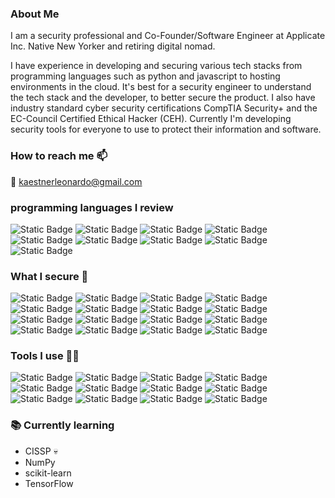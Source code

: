 ### About Me
I am a security professional and Co-Founder/Software Engineer at Applicate Inc. Native New Yorker and retiring digital nomad.

I have experience in developing and securing various tech stacks from programming languages such as python and javascript to hosting environments in the cloud. It's best for a security engineer to understand the tech stack and the developer, to better secure the product. I also have industry standard cyber security certifications CompTIA Security+ and the EC-Council Certified Ethical Hacker (CEH). Currently I'm developing security tools for everyone to use to protect their information and software.

### How to reach me 📫
📨 [kaestnerleonardo@gmail.com](mailto:kaestnerleonardo@gmail.com)

### programming languages I review
![Static Badge](https://img.shields.io/badge/dart-05599c?style=for-the-badge&logo=dart)
![Static Badge](https://img.shields.io/badge/python-3776AB?style=for-the-badge&logo=python&logoColor=yellow)
![Static Badge](https://img.shields.io/badge/C-005697?style=for-the-badge&logo=c)
![Static Badge](https://img.shields.io/badge/C%2B%2B-6195cc?style=for-the-badge&logo=cplusplus)
![Static Badge](https://img.shields.io/badge/HTML-E34F26?style=for-the-badge&logo=html5&logoColor=white)
![Static Badge](https://img.shields.io/badge/css-1572B6?style=for-the-badge&logo=css3&logoColor=white)
![Static Badge](https://img.shields.io/badge/JavaScript-F7DF1E?style=for-the-badge&logo=javascript&logoColor=black)
![Static Badge](https://img.shields.io/badge/TypeScript-3178C6?style=for-the-badge&logo=typescript&logoColor=white)
![Static Badge](https://img.shields.io/badge/php-777BB4?style=for-the-badge&logo=php&logoColor=white)

### What I secure 🦾
![Static Badge](https://img.shields.io/badge/flutter-00c1f2?style=for-the-badge&logo=flutter)
![Static Badge](https://img.shields.io/badge/React-61DAFB?style=for-the-badge&logo=react&logoColor=black)
![Static Badge](https://img.shields.io/badge/django-003c2a?style=for-the-badge&logo=django)
![Static Badge](https://img.shields.io/badge/node.js-212121?style=for-the-badge&logo=nodedotjs)
![Static Badge](https://img.shields.io/badge/laravel-e83b2d?style=for-the-badge&logo=laravel&logoColor=white)
![Static Badge](https://img.shields.io/badge/postgresql-336791?style=for-the-badge&logo=postgresql&logoColor=white)
![Static Badge](https://img.shields.io/badge/sqlite-003B57?style=for-the-badge&logo=sqlite&logoColor=white)
![Static Badge](https://img.shields.io/badge/mongodb-061621?style=for-the-badge&logo=mongodb)
![Static Badge](https://img.shields.io/badge/docker-007da1?style=for-the-badge&logo=docker&logoColor=white)
![Static Badge](https://img.shields.io/badge/kubernetes-2f69de?style=for-the-badge&logo=kubernetes&logoColor=white)
![Static Badge](https://img.shields.io/badge/terraform-5f3bdd?style=for-the-badge&logo=terraform&logoColor=white)
![Static Badge](https://img.shields.io/badge/firebase-0596de?style=for-the-badge&logo=firebase)
![Static Badge](https://img.shields.io/badge/gcp-e34034?style=for-the-badge&logo=googlecloud&logoColor=white)
![Static Badge](https://img.shields.io/badge/aws-232F3E?style=for-the-badge&logo=amazonaws&logoColor=f79400)
![Static Badge](https://img.shields.io/badge/wordpress-21759b?style=for-the-badge&logo=wordpress&logoColor=white)
![Static Badge](https://img.shields.io/badge/Netlify-00C7B7?style=for-the-badge&logo=netlify&logoColor=white)

### Tools I use 👨‍💻
![Static Badge](https://img.shields.io/badge/Git-F05032?style=for-the-badge&logo=git&logoColor=white)
![Static Badge](https://img.shields.io/badge/GitHub-100000?style=for-the-badge&logo=github&logoColor=white)
![Static Badge](https://img.shields.io/badge/vs%20code-007ACC?style=for-the-badge&logo=visual%20studio%20code&logoColor=white)
![Static Badge](https://img.shields.io/badge/terminal-black?style=for-the-badge&logo=windows%20terminal&logoColor=white)
![Static Badge](https://img.shields.io/badge/wireshark-275f9d?style=for-the-badge&logo=wireshark)
![Static Badge](https://img.shields.io/badge/sonarqube-4797cc?style=for-the-badge&logo=sonarqube&logoColor=white)
![Static Badge](https://img.shields.io/badge/Dependency%20Check-212121?style=for-the-badge&logo=dependencycheck)
![Static Badge](https://img.shields.io/badge/dependabot-0863cf?style=for-the-badge&logo=dependabot)
![Static Badge](https://img.shields.io/badge/ZAP-0457a2?style=for-the-badge&logo=OWASP)
![Static Badge](https://img.shields.io/badge/Adobe%20XD-2d001e?style=for-the-badge&logo=adobexd)
![Static Badge](https://img.shields.io/badge/jira-0052CC?style=for-the-badge&logo=jira&logoColor=white)
![Static Badge](https://img.shields.io/badge/confluence-172B4D?style=for-the-badge&logo=confluence&logoColor=white)

### 📚 Currently learning
- CISSP 💀
- NumPy
- scikit-learn
- TensorFlow

